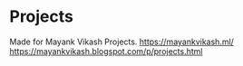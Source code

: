 # Projects
Made for Mayank Vikash Projects. https://mayankvikash.ml/ 
https://mayankvikash.blogspot.com/p/projects.html
